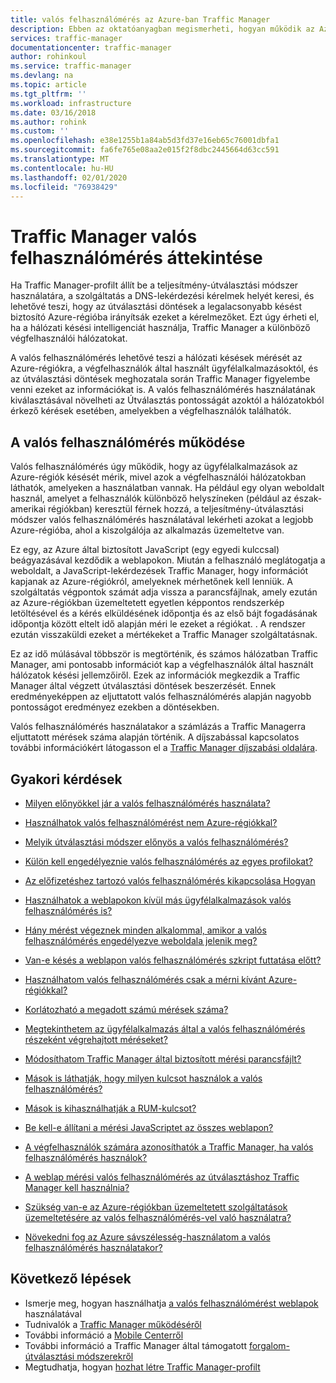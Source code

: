 ```yaml
---
title: valós felhasználómérés az Azure-ban Traffic Manager
description: Ebben az oktatóanyagban megismerheti, hogyan működik az Azure Traffic Manager valós felhasználómérés.
services: traffic-manager
documentationcenter: traffic-manager
author: rohinkoul
ms.service: traffic-manager
ms.devlang: na
ms.topic: article
ms.tgt_pltfrm: ''
ms.workload: infrastructure
ms.date: 03/16/2018
ms.author: rohink
ms.custom: ''
ms.openlocfilehash: e38e1255b1a84ab5d3fd37e16eb65c76001dbfa1
ms.sourcegitcommit: fa6fe765e08aa2e015f2f8dbc2445664d63cc591
ms.translationtype: MT
ms.contentlocale: hu-HU
ms.lasthandoff: 02/01/2020
ms.locfileid: "76938429"
---
```

# <a name="traffic-manager-real-user-measurements-overview"></a>Traffic Manager valós felhasználómérés áttekintése

Ha Traffic Manager-profilt állít be a teljesítmény-útválasztási módszer használatára, a szolgáltatás a DNS-lekérdezési kérelmek helyét keresi, és lehetővé teszi, hogy az útválasztási döntések a legalacsonyabb késést biztosító Azure-régióba irányítsák ezeket a kérelmezőket. Ezt úgy érheti el, ha a hálózati késési intelligenciát használja, Traffic Manager a különböző végfelhasználói hálózatokat.

A valós felhasználómérés lehetővé teszi a hálózati késések mérését az Azure-régiókra, a végfelhasználók által használt ügyfélalkalmazásoktól, és az útválasztási döntések meghozatala során Traffic Manager figyelembe venni ezeket az információkat is. A valós felhasználómérés használatának kiválasztásával növelheti az Útválasztás pontosságát azoktól a hálózatokból érkező kérések esetében, amelyekben a végfelhasználók találhatók. 

## <a name="how-real-user-measurements-work"></a>A valós felhasználómérés működése

Valós felhasználómérés úgy működik, hogy az ügyfélalkalmazások az Azure-régiók késését mérik, mivel azok a végfelhasználói hálózatokban láthatók, amelyeken a használatban vannak. Ha például egy olyan weboldalt használ, amelyet a felhasználók különböző helyszíneken (például az észak-amerikai régiókban) keresztül férnek hozzá, a teljesítmény-útválasztási módszer valós felhasználómérés használatával lekérheti azokat a legjobb Azure-régióba, ahol a kiszolgálója az alkalmazás üzemeltetve van.

Ez egy, az Azure által biztosított JavaScript (egy egyedi kulccsal) beágyazásával kezdődik a weblapokon. Miután a felhasználó meglátogatja a weboldalt, a JavaScript-lekérdezések Traffic Manager, hogy információt kapjanak az Azure-régiókról, amelyeknek mérhetőnek kell lenniük. A szolgáltatás végpontok számát adja vissza a parancsfájlnak, amely ezután az Azure-régiókban üzemeltetett egyetlen képpontos rendszerkép letöltésével és a kérés elküldésének időpontja és az első bájt fogadásának időpontja között eltelt idő alapján méri le ezeket a régiókat. . A rendszer ezután visszaküldi ezeket a mértékeket a Traffic Manager szolgáltatásnak.

Ez az idő múlásával többször is megtörténik, és számos hálózatban Traffic Manager, ami pontosabb információt kap a végfelhasználók által használt hálózatok késési jellemzőiről. Ezek az információk megkezdik a Traffic Manager által végzett útválasztási döntések beszerzését. Ennek eredményeképpen az eljuttatott valós felhasználómérés alapján nagyobb pontosságot eredményez ezekben a döntésekben.

Valós felhasználómérés használatakor a számlázás a Traffic Managerra eljuttatott mérések száma alapján történik. A díjszabással kapcsolatos további információkért látogasson el a [Traffic Manager díjszabási oldalára](https://azure.microsoft.com/pricing/details/traffic-manager/).

## <a name="faqs"></a>Gyakori kérdések

* [Milyen előnyökkel jár a valós felhasználómérés használata?](https://docs.microsoft.com/azure/traffic-manager/traffic-manager-faqs#what-are-the-benefits-of-using-real-user-measurements)

* [Használhatok valós felhasználómérést nem Azure-régiókkal?](https://docs.microsoft.com/azure/traffic-manager/traffic-manager-faqs#can-i-use-real-user-measurements-with-non-azure-regions)

* [Melyik útválasztási módszer előnyös a valós felhasználómérés?](https://docs.microsoft.com/azure/traffic-manager/traffic-manager-faqs#which-routing-method-benefits-from-real-user-measurements)

* [Külön kell engedélyeznie valós felhasználómérés az egyes profilokat?](https://docs.microsoft.com/azure/traffic-manager/traffic-manager-faqs#do-i-need-to-enable-real-user-measurements-each-profile-separately)

* [Az előfizetéshez tartozó valós felhasználómérés kikapcsolása Hogyan](https://docs.microsoft.com/azure/traffic-manager/traffic-manager-faqs#how-do-i-turn-off-real-user-measurements-for-my-subscription)

* [Használhatok a weblapokon kívül más ügyfélalkalmazások valós felhasználómérés is?](https://docs.microsoft.com/azure/traffic-manager/traffic-manager-faqs#can-i-use-real-user-measurements-with-client-applications-other-than-web-pages)

* [Hány mérést végeznek minden alkalommal, amikor a valós felhasználómérés engedélyezve weboldala jelenik meg?](https://docs.microsoft.com/azure/traffic-manager/traffic-manager-faqs#how-many-measurements-are-made-each-time-my-real-user-measurements-enabled-web-page-is-rendered)

* [Van-e késés a weblapon valós felhasználómérés szkript futtatása előtt?](https://docs.microsoft.com/azure/traffic-manager/traffic-manager-faqs#is-there-a-delay-before-real-user-measurements-script-runs-in-my-webpage)

* [Használhatom valós felhasználómérés csak a mérni kívánt Azure-régiókkal?](https://docs.microsoft.com/azure/traffic-manager/traffic-manager-faqs#can-i-use-real-user-measurements-with-only-the-azure-regions-i-want-to-measure)

* [Korlátozható a megadott számú mérések száma?](https://docs.microsoft.com/azure/traffic-manager/traffic-manager-faqs#can-i-limit-the-number-of-measurements-made-to-a-specific-number)

* [Megtekinthetem az ügyfélalkalmazás által a valós felhasználómérés részeként végrehajtott méréseket?](https://docs.microsoft.com/azure/traffic-manager/traffic-manager-faqs#can-i-see-the-measurements-taken-by-my-client-application-as-part-of-real-user-measurements)

* [Módosíthatom Traffic Manager által biztosított mérési parancsfájlt?](https://docs.microsoft.com/azure/traffic-manager/traffic-manager-faqs#can-i-modify-the-measurement-script-provided-by-traffic-manager)

* [Mások is láthatják, hogy milyen kulcsot használok a valós felhasználómérés?](https://docs.microsoft.com/azure/traffic-manager/traffic-manager-faqs#will-it-be-possible-for-others-to-see-the-key-i-use-with-real-user-measurements)

* [Mások is kihasználhatják a RUM-kulcsot?](https://docs.microsoft.com/azure/traffic-manager/traffic-manager-faqs#can-others-abuse-my-rum-key)

* [Be kell-e állítani a mérési JavaScriptet az összes weblapon?](https://docs.microsoft.com/azure/traffic-manager/traffic-manager-faqs#do-i-need-to-put-the-measurement-javascript-in-all-my-web-pages)

* [A végfelhasználók számára azonosíthatók a Traffic Manager, ha valós felhasználómérés használok?](https://docs.microsoft.com/azure/traffic-manager/traffic-manager-faqs#can-information-about-my-end-users-be-identified-by-traffic-manager-if-i-use-real-user-measurements)

* [A weblap mérési valós felhasználómérés az útválasztáshoz Traffic Manager kell használnia?](https://docs.microsoft.com/azure/traffic-manager/traffic-manager-faqs#does-the-webpage-measuring-real-user-measurements-need-to-be-using-traffic-manager-for-routing)

* [Szükség van-e az Azure-régiókban üzemeltetett szolgáltatások üzemeltetésére az valós felhasználómérés-vel való használatra?](https://docs.microsoft.com/azure/traffic-manager/traffic-manager-faqs#do-i-need-to-host-any-service-on-azure-regions-to-use-with-real-user-measurements)

* [Növekedni fog az Azure sávszélesség-használatom a valós felhasználómérés használatakor?](https://docs.microsoft.com/azure/traffic-manager/traffic-manager-faqs#will-my-azure-bandwidth-usage-increase-when-i-use-real-user-measurements)

## <a name="next-steps"></a>Következő lépések
- Ismerje meg, hogyan használhatja [a valós felhasználómérést weblapok](traffic-manager-create-rum-web-pages.md) használatával
- Tudnivalók a [Traffic Manager működéséről](traffic-manager-overview.md)
- További információ a [Mobile Centerről](https://docs.microsoft.com/mobile-center/)
- További információ a Traffic Manager által támogatott [forgalom-útválasztási módszerekről](traffic-manager-routing-methods.md)
- Megtudhatja, hogyan [hozhat létre Traffic Manager-profilt](traffic-manager-create-profile.md)

